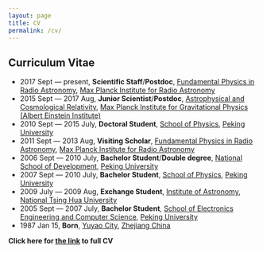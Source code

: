 ```yaml
---
layout: page
title: CV
permalink: /cv/
---
```


## Curriculum Vitae

- 2017 Sept — present, **Scientific Staff**/**Postdoc**, [Fundamental Physics
  in Radio
  Astronomy](http://www3.mpifr-bonn.mpg.de/div/fundamental/index.html), [Max
  Planck Institute for Radio Astronomy](http://www.mpifr-bonn.mpg.de/2169/en)
- 2015 Sept — 2017 Aug, **Junior Scientist**/**Postdoc**, [Astrophysical and
  Cosmological
  Relativity](http://www.aei.mpg.de/1282161/Astrophysical_and_Cosmological_Relativity),
  [Max Planck Institute for Gravitational Physics (Albert Einstein
  Institute)](http://www.aei.mpg.de/)
- 2010 Sept — 2015 July, **Doctoral Student**, [School of
  Physics](http://www.phy.pku.edu.cn/English.html), [Peking
  University](http://english.pku.edu.cn/)
- 2011 Sept — 2013 Aug, **Visiting Scholar**, [Fundamental Physics in Radio
  Astronomy](http://www3.mpifr-bonn.mpg.de/div/fundamental/index.html), [Max
  Planck Institute for Radio Astronomy](http://www.mpifr-bonn.mpg.de/2169/en)
- 2006 Sept — 2010 July, **Bachelor Student**/**Double degree**, [National
  School of Development](http://en.nsd.edu.cn/), [Peking
  University](http://english.pku.edu.cn/)
- 2007 Sept — 2010 July, **Bachelor Student**, [School of
  Physics](http://www.phy.pku.edu.cn/English.html), [Peking
  University](http://english.pku.edu.cn/)
- 2009 July — 2009 Aug, **Exchange Student**, [Institute of
  Astronomy](http://astr.web.nthu.edu.tw/bin/home.php?Lang=en), [National Tsing
  Hua University](http://www.nthu.edu.tw/english/index.php)
- 2005 Sept — 2007 July, **Bachelor Student**, [School of Electronics
  Engineering and Computer
  Science](http://eecs.pku.edu.cn/eecs_english/aboutUs.shtml), [Peking
  University](http://english.pku.edu.cn/)
- 1987 Jan 15, **Born**, [Yuyao City](http://en.wikipedia.org/wiki/Yuyao),
  [Zhejiang China](http://en.wikipedia.org/wiki/Zhejiang)

**Click here for [the link](./shao-cv.pdf) to full CV**
